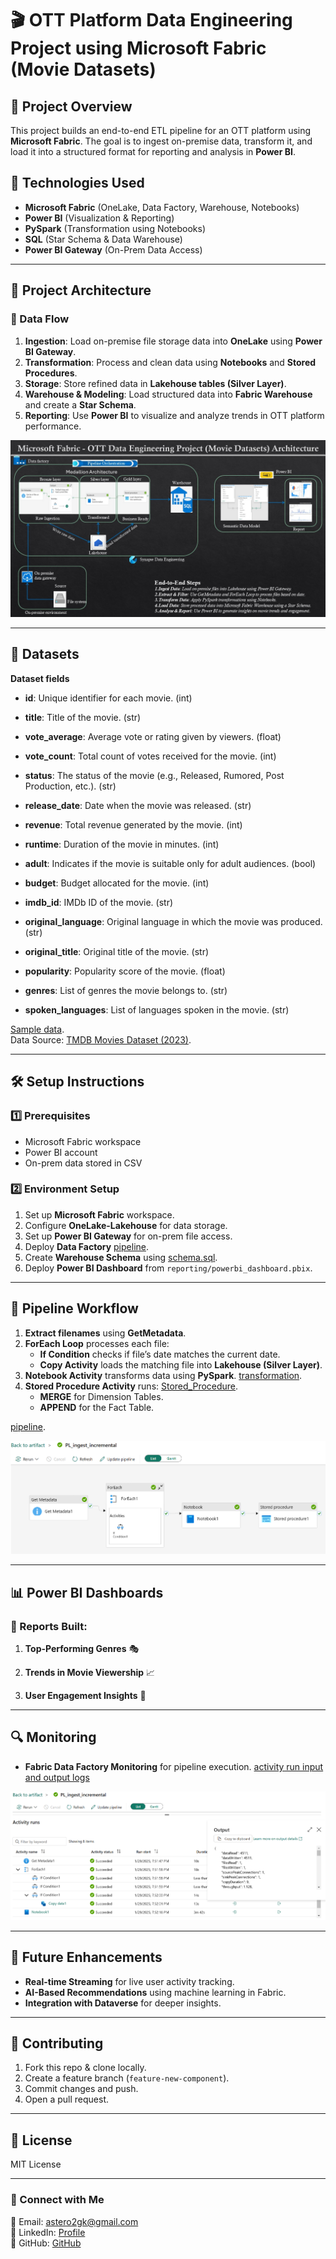 # 🎬 OTT Platform Data Engineering Project using Microsoft Fabric (Movie Datasets)

## 📌 Project Overview
This project builds an end-to-end ETL pipeline for an OTT platform  using **Microsoft Fabric**. The goal is to ingest on-premise data, transform it, and load it into a structured format for reporting and analysis in **Power BI**.

## 🚀 Technologies Used
- **Microsoft Fabric** (OneLake, Data Factory, Warehouse, Notebooks)
- **Power BI** (Visualization & Reporting)
- **PySpark** (Transformation using Notebooks)
- **SQL** (Star Schema & Data Warehouse)
- **Power BI Gateway** (On-Prem Data Access)

---

## 🔧 Project Architecture
### 📌 Data Flow
1. **Ingestion**: Load on-premise file storage data into **OneLake** using **Power BI Gateway**.
2. **Transformation**: Process and clean data using **Notebooks** and **Stored Procedures**.
3. **Storage**: Store refined data in **Lakehouse tables (Silver Layer)**.
4. **Warehouse & Modeling**: Load structured data into **Fabric Warehouse** and create a **Star Schema**.
5. **Reporting**: Use **Power BI** to visualize and analyze trends in OTT platform performance.

![Project Architecture](docs/project_architecture.jpg)

---

## 📂 Datasets   
 **Dataset fields** 

- **id**: Unique identifier for each movie. (int)

- **title**: Title of the movie. (str)

- **vote_average**: Average vote or rating given by viewers. (float)

- **vote_count**: Total count of votes received for the movie. (int)

- **status**: The status of the movie (e.g., Released, Rumored, Post Production, etc.). (str)

- **release_date**: Date when the movie was released. (str)

- **revenue**: Total revenue generated by the movie. (int)

- **runtime**: Duration of the movie in minutes. (int)

- **adult**: Indicates if the movie is suitable only for adult audiences. (bool)

- **budget**: Budget allocated for the movie. (int)

- **imdb_id**: IMDb ID of the movie. (str)

- **original_language**: Original language in which the movie was produced. (str)

- **original_title**: Original title of the movie. (str)

- **popularity**: Popularity score of the movie. (float)

- **genres**: List of genres the movie belongs to. (str)

- **spoken_languages**: List of languages spoken in the movie. (str)

[Sample data](data/).    
Data Source: [TMDB Movies Dataset (2023)](https://www.kaggle.com/datasets/asaniczka/tmdb-movies-dataset-2023-930k-movies?resource=download).

---

## 🛠️ Setup Instructions
### **1️⃣ Prerequisites**
- Microsoft Fabric workspace
- Power BI account
- On-prem data stored in CSV


### **2️⃣ Environment Setup**
1. Set up **Microsoft Fabric** workspace.
2. Configure **OneLake-Lakehouse** for data storage.
3. Set up **Power BI Gateway** for on-prem file access.
4. Deploy **Data Factory** [pipeline](data-ingestion/data_factory_pipeline.json).
5. Create **Warehouse Schema** using [schema.sql](warehouse/schema.sql).
6. Deploy **Power BI Dashboard** from `reporting/powerbi_dashboard.pbix`.

---

## 🔄 Pipeline Workflow
1. **Extract filenames** using **GetMetadata**.
2. **ForEach Loop** processes each file:
   - **If Condition** checks if file’s date matches the current date.
   - **Copy Activity** loads the matching file into **Lakehouse (Silver Layer)**.
3. **Notebook Activity** transforms data using **PySpark**. [transformation](transformation/Movie_rating_Silver_Notebook.ipynb).
4. **Stored Procedure Activity** runs: [Stored_Procedure](warehouse/Stored_Procedure_for_Daily_Updates.sql).
   - **MERGE** for Dimension Tables.
   - **APPEND** for the Fact Table.
   
[pipeline](data-ingestion/data_factory_pipeline.json).

![Pipeline flow](pipeline/pipeline_diagram.png)

---

## 📊 Power BI Dashboards
### 📌 Reports Built:
1. **Top-Performing Genres** 🎭

2. **Trends in Movie Viewership** 📈

3. **User Engagement Insights** 👥


---

## 🔍 Monitoring 
- **Fabric Data Factory Monitoring** for pipeline execution. [activity run input and output logs](monitoring_logs/)

![Activity run](monitoring_logs/Monitory-Activity-run.png)

---

## 🌟 Future Enhancements
- **Real-time Streaming** for live user activity tracking.
- **AI-Based Recommendations** using machine learning in Fabric.
- **Integration with Dataverse** for deeper insights.

---

## 🤝 Contributing
1. Fork this repo & clone locally.
2. Create a feature branch (`feature-new-component`).
3. Commit changes and push.
4. Open a pull request.

---

## 📝 License
MIT License

---

### 🔗 Connect with Me
📧 Email: astero2gk@gmail.com      
🔗 LinkedIn: [Profile](https://www.linkedin.com/in/frank-adane-b927455)     
🚀 GitHub: [GitHub](https://github.com/frankadane)


